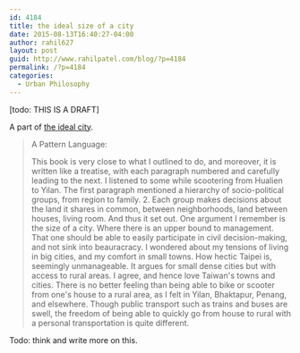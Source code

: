 ```yaml
---
id: 4184
title: the ideal size of a city
date: 2015-08-13T16:40:27-04:00
author: rahil627
layout: post
guid: http://www.rahilpatel.com/blog/?p=4184
permalink: /?p=4184
categories:
  - Urban Philosophy
---
```

[todo: THIS IS A DRAFT]

A part of <a href="http://www.rahilpatel.com/blog/the-ideal-city">the ideal city</a>.
<blockquote>A Pattern Language:

This book is very close to what I outlined to do, and moreover, it is written like a treatise, with each paragraph numbered and carefully leading to the next.
I listened to some while scootering from Hualien to Yilan. The first paragraph mentioned a hierarchy of socio-political groups, from region to family. 2. Each group makes decisions about the land it shares in common, between neighborhoods, land between houses, living room. And thus it set out.
One argument I remember is the size of a city. Where there is an upper bound to management. That one should be able to easily participate in civil decision-making, and not sink into beauracracy. I wondered about my tensions of living in big cities, and my comfort in small towns. How hectic Taipei is, seemingly unmanageable. It argues for small dense cities but with access to rural areas. I agree, and hence love Taiwan's towns and cities. There is no better feeling than being able to bike or scooter from one's house to a rural area, as I felt in Yilan, Bhaktapur, Penang, and elsewhere.
Though public transport such as trains and buses are swell, the freedom of being able to quickly go from house to rural with a personal transportation is quite different.</blockquote>
Todo: think and write more on this.